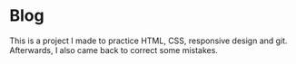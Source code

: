 # Blog
This is a project I made to practice HTML, CSS, responsive design and git. 
Afterwards, I also came back to correct some mistakes. 
